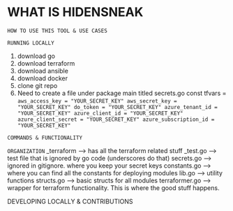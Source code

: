 WHAT IS HIDENSNEAK
==================


```HOW TO USE THIS TOOL & USE CASES```


```RUNNING LOCALLY```
1. download go
2. download terraform
3. download ansible
4. download docker
5. clone git repo
6. Need to create a file under package main titled secrets.go
	const tfvars = `
		aws_access_key = "YOUR_SECRET_KEY"
		aws_secret_key = "YOUR_SECRET_KEY"
		do_token = "YOUR_SECRET_KEY"
		azure_tenant_id = "YOUR_SECRET_KEY"
		azure_client_id = "YOUR_SECRET_KEY"
		azure_client_secret = "YOUR_SECRET_KEY"
		azure_subscription_id = "YOUR_SECRET_KEY"
	`

```COMMANDS & FUNCTIONALITY```


```ORGANIZATION```
_terraform --> has all the terraform related stuff
_test.go --> test file that is ignored by go code (underscores do that)
secrets.go --> ignored in gitignore. where you keep your secret keys
constants.go --> where you can find all the constants for deploying modules
lib.go --> utility functions
structs.go --> basic structs for all modules
terraformer.go --> wrapper for terraform functionality. This is where the good stuff happens.

DEVELOPING LOCALLY & CONTRIBUTIONS


